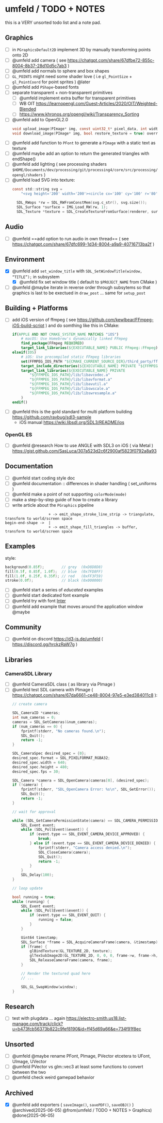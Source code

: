 # umfeld / TODO + NOTES

this is a VERY unsorted todo list and a note pad.

## Graphics

- [ ] in `PGraphicsDefault2D` implement 3D by manually transforming points onto 2D 
- [ ] @umfeld add camera ( see https://chatgpt.com/share/67dfbe72-855c-8004-8b37-28d10d5c7ab3 )
- [ ] @umfeld add normals to sphere and box shapes
- [ ] `GL_POINTS` might need some shader love ( i.e `gl_PointSize` + `gl_PointCoord` for point sprites ) @later
- [ ] @umfeld add `PShape`-based fonts
- [ ] separate transparent + non-transparent primitives
    - [ ] @umfeld implement extra buffer for transparent primitives
    - [ ] WB OIT https://learnopengl.com/Guest-Articles/2020/OIT/Weighted-Blended
    - [ ] https://www.khronos.org/opengl/wiki/Transparency_Sorting
- [ ] @umfeld add to OpenGL2.0
    ```C
    void upload_image(PImage* img, const uint32_t* pixel_data, int width, int height, int offset_x, int offset_y, bool mipmapped) override;
    void download_image(PImage* img, bool restore_texture = true) override;
    ```
- [ ] @umfeld add function to `PFont` to generate a `PImage` with a static text as texture
- [ ] @umfeld maybe add an option to return the generated triangles with endShape()
- [ ] @umfeld add lighting ( see processing shaders `$HOME/Documents/dev/processing/git/processing4/core/src/processing/opengl/shaders` )
- [ ] @umfeld load SVG into texture:
    ```C
    const std::string svg =
        "<svg height='200' width='200'><circle cx='100' cy='100' r='80' stroke='white' stroke-width='4' fill='black'/></svg>";
    
      SDL_RWops *rw = SDL_RWFromConstMem(svg.c_str(), svg.size());
      SDL_Surface *surface = IMG_Load_RW(rw, 1);
      SDL_Texture *texture = SDL_CreateTextureFromSurface(renderer, surface);
    ```

## Audio

- [ ] @umfeld ==add option to run audio in own thread== ( see https://chatgpt.com/share/67dfc699-1d34-8004-a9a9-40716713ba2f )

## Environment

- [x] @umfeld add `set_window_title` with `SDL_SetWindowTitle(window, “TITLE”);` in subsystem
    - [x] @umfeld fix set window title ( default to `$PROJECT_NAME` from CMake )
- [ ] @umfeld @maybe iterate in reverse order through subsytems so that graphics is last to be exectued in `draw_post` … same for `setup_post`

## Building + Platforms

- [ ] add iOS version of ffmpeg ( see https://github.com/kewlbear/FFmpeg-iOS-build-script ) and do somthing like this in CMake:
    ```cmake
    if(APPLE AND NOT CMAKE_SYSTEM_NAME MATCHES "iOS")
        # macOS: Use Homebrew's dynamically linked FFmpeg
        find_package(FFmpeg REQUIRED)
        target_link_libraries(${EXECUTABLE_NAME} PUBLIC FFmpeg::FFmpeg)
    elseif(IOS)
        # iOS: Use precompiled static FFmpeg libraries
        set(FFMPEG_IOS_PATH "${CMAKE_CURRENT_SOURCE_DIR}/third_party/ffmpeg-ios")
        target_include_directories(${EXECUTABLE_NAME} PRIVATE "${FFMPEG_IOS_PATH}/include")
        target_link_libraries(${EXECUTABLE_NAME} PRIVATE 
            "${FFMPEG_IOS_PATH}/lib/libavcodec.a"
            "${FFMPEG_IOS_PATH}/lib/libavformat.a"
            "${FFMPEG_IOS_PATH}/lib/libavutil.a"
            "${FFMPEG_IOS_PATH}/lib/libswscale.a"
            "${FFMPEG_IOS_PATH}/lib/libswresample.a"
        )
    endif()
    ```
- [ ] @umfeld this is the gold standard for multi platform building https://github.com/ravbug/sdl3-sample
    - iOS manual https://wiki.libsdl.org/SDL3/README/ios

### OpenGL ES

- [ ] @umfeld @research How to use ANGLE with SDL3 on iOS ( via Metal ) https://gist.github.com/SasLuca/307a523d2c6f2900af5823f0792a8a93

## Documentation

- [ ] @umfeld start coding style doc
- [ ] @umfeld documentation :: differences in shader handling ( set_uniforms )
- [ ] @umfeld make a point of not supporting `colorMode(mode)`
- [ ] make a step-by-step guide of how to create a library
- [ ] write article about the `PGraphics` pipeline
 ```
                     + -> emit_shape_stroke_line_strip -> triangulate, transform to world/screen space
 begin-end-shape ->  |
                     + -> emit_shape_fill_triangles -> buffer, transform to world/screen space
 ```

## Examples

style:

```C
background(0.85f);        // grey  (0xD8D8D8)
fill(0.5f, 0.85f, 1.0f);  // blue  (0x7FD8FF)
fill(1.0f, 0.25f, 0.35f); // red   (0xFF3F59)
stroke(0.0f);             // black (0x000000)
```

- [ ] @umfeld start a series of *educated* examples
- [ ] @umfeld start dedicated font example
- [ ] @umfeld try with font [Inter](https://rsms.me/inter/)
- [ ] @umfeld add example that moves around the application window @maybe

## Community

- [ ] @umfeld on discord https://d3-is.de/umfeld ( https://discord.gg/hrckzRaW7g )

## Libraries

### CameraSDL Library

- [ ] @umfeld CameraSDL class ( as library via PImage )
- [ ] @umfeld test SDL camera with PImage ( https://chatgpt.com/share/67da6661-ce48-8004-97e5-e3ed384011c8 ):
    ```c
    // create camera
    
    SDL_CameraID *cameras;
    int num_cameras = 0;
    cameras = SDL_GetCameras(&num_cameras);
    if (num_cameras == 0) {
        fprintf(stderr, "No cameras found.\n");
        SDL_Quit();
        return -1;
    }
    
    SDL_CameraSpec desired_spec = {0};
    desired_spec.format = SDL_PIXELFORMAT_RGBA32;
    desired_spec.width = 640;
    desired_spec.height = 480;
    desired_spec.fps = 30;
    
    SDL_Camera *camera = SDL_OpenCamera(cameras[0], &desired_spec);
    if (!camera) {
        fprintf(stderr, "SDL_OpenCamera Error: %s\n", SDL_GetError());
        SDL_Quit();
        return -1;
    }
    
    // wait for approval
    
    while (SDL_GetCameraPermissionState(camera) == SDL_CAMERA_PERMISSION_PENDING) {
        SDL_Event event;
        while (SDL_PollEvent(&event)) {
            if (event.type == SDL_EVENT_CAMERA_DEVICE_APPROVED) {
                break;
            } else if (event.type == SDL_EVENT_CAMERA_DEVICE_DENIED) {
                fprintf(stderr, "Camera access denied.\n");
                SDL_CloseCamera(camera);
                SDL_Quit();
                return -1;
            }
        }
        SDL_Delay(100);
    }
    
    // loop update
    
    bool running = true;
    while (running) {
        SDL_Event event;
        while (SDL_PollEvent(&event)) {
            if (event.type == SDL_EVENT_QUIT) {
                running = false;
            }
        }
    
        Uint64 timestamp;
        SDL_Surface *frame = SDL_AcquireCameraFrame(camera, &timestamp);
        if (frame) {
            glBindTexture(GL_TEXTURE_2D, texture);
            glTexSubImage2D(GL_TEXTURE_2D, 0, 0, 0, frame->w, frame->h, GL_RGBA, GL_UNSIGNED_BYTE, frame->pixels);
            SDL_ReleaseCameraFrame(camera, frame);
        }
    
        // Render the textured quad here
        // ...
    
        SDL_GL_SwapWindow(window);
    }
    ```

## Research

- [ ] test with plugdata … again https://electro-smith.us18.list-manage.com/track/click?u=b473fcb56373b822c9fef8190&id=ff45d69a66&e=734f91f8ec

## Unsorted

- [ ] @umfeld @maybe rename PFont, PImage, PVector etcetera to UFont, UImage, UVector
- [ ] @umfeld PVector vs glm::vec3 at least some functions to convert between the two
- [ ] @umfeld check weird gamepad behavior

## Archived

- [x] @umfeld add exporters ( `saveImage()`, `savePDF()`, `saveOBJ()` ) @archived(2025-06-05) @from(umfeld / TODO + NOTES > Graphics) @done(2025-06-05)
